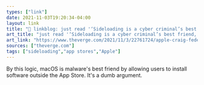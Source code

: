 ```yaml
---
types: ["link"]
date: 2021-11-03T19:20:34-04:00
layout: link
title: "🔗 linkblog: just read '‘Sideloading is a cyber criminal’s best friend,’ according to Apple’s software chief - The Verge'"
art_title: "just read '‘Sideloading is a cyber criminal’s best friend,’ according to Apple’s software chief - The Verge"
art_link: "https://www.theverge.com/2021/11/3/22761724/apple-craig-federighi-ios-sideloading-web-summit-2021-european-commission-digital-markets-act"
sources: ["theverge.com"]
tags: ["sideloading","app stores","Apple"]
---
```

By this logic, macOS is malware's best friend by allowing users to install software outside the App Store. It's a dumb argument.
